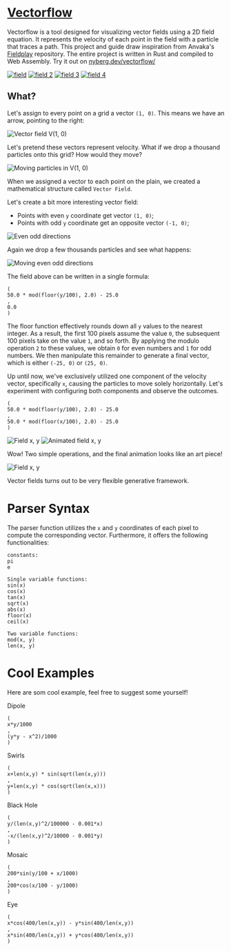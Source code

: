 # [Vectorflow](https://nyberg.dev/vectorflow/)

Vectorflow is a tool designed for visualizing vector fields using a 2D field equation. It represents the velocity of each point in the field with a particle that traces a path. This project and guide draw inspiration from Anvaka's [Fieldplay](https://github.com/anvaka/fieldplay) repository. The entire project is written in Rust and compiled to Web Assembly. Try it out on [nyberg.dev/vectorflow/](https://nyberg.dev/vectorflow/)

[![field](https://github.com/anvaka/fieldplay/wiki/images/field_1.png)](https://anvaka.github.io/fieldplay/?dt=0.007&fo=0.998&dp=0.009&cm=1&cx=-1.275949999999999&cy=-1.6277&w=30.2937&h=30.2937&code=v.x%20%3D%20length%28p%29*min%28sin%28p.y%29%2Ccos%28p.x%29%29%3B%0Av.y%20%3D%20cos%28%28p.y%2Bp.y%29%29%3B%0A%20%20)
[![field 2](https://github.com/anvaka/fieldplay/wiki/images/field_2.png)](https://anvaka.github.io/fieldplay/?dt=0.007&fo=0.998&dp=0.009&cm=1&cx=-1.275949999999999&cy=-1.62765&w=30.2937&h=30.2937&code=v.x%20%3D%20cos%28p.y%29%3B%0Av.y%20%3D%20cos%28p.x%29%3B%0A%20%20)
[![field 3](https://github.com/anvaka/fieldplay/wiki/images/field_3.png)](https://anvaka.github.io/fieldplay/?dt=0.02&fo=0.998&dp=0.009&cm=1&cx=0.21419999999999995&cy=-0.7710999999999997&w=55.970200000000006&h=55.970200000000006&code=v.x%20%3D%20min%28sin%28exp%28p.x%29%29%2Csin%28length%28p%29%29%29%3B%0Av.y%20%3D%20sin%28p.x%29%3B%0A%20%20)
[![field 4](https://github.com/anvaka/fieldplay/wiki/images/field_4.png)](https://anvaka.github.io/fieldplay/?dt=0.02&fo=0.998&dp=0.009&cm=1&cx=2.43185&cy=-1.1695&w=11.4385&h=11.4385&code=v.x%20%3D%20%28p.y%2Bcos%28p.y%29%29%3B%0Av.y%20%3D%20sin%28min%28length%28p%29%2Clog%28%28p.y%2Bp.x%29%29*p.x%29%29%3B%0A%20%20)


## What?

Let's assign to every point on a grid a vector `(1, 0)`. This means
we have an arrow, pointing to the right:

![Vector field V(1, 0)](https://github.com/anvaka/fieldplay/wiki/images/field_1_0.png)

Let's pretend these vectors represent velocity. What if we drop a thousand particles onto
this grid? How would they move?

![Moving particles in V(1, 0)](https://github.com/anvaka/fieldplay/wiki/images/field_1_0_move.gif)

When we assigned a vector to each point on the plain, we created a mathematical structure
called `Vector Field`.

Let's create a bit more interesting vector field:

* Points with even `y` coordinate get vector `(1, 0)`;
* Points with odd `y` coordinate get an opposite vector `(-1, 0)`;

![Even odd directions](https://github.com/anvaka/fieldplay/wiki/images/field_even_odd.png)

Again we drop a few thousands particles and see what happens:

![Moving even odd directions](https://github.com/anvaka/fieldplay/wiki/images/field_even_odd_move.gif)

The field above can be written in a single formula:

```
(
50.0 * mod(floor(y/100), 2.0) - 25.0
,
0.0
)
```
The floor function effectively rounds down all `y` values to the nearest integer. As a result, the first 100 pixels assume the value `0`, the subsequent 100 pixels take on the value `1`, and so forth. By applying the modulo operation `2` to these values, we obtain `0` for even numbers and `1` for odd numbers. We then manipulate this remainder to generate a final vector, which is either `(-25, 0)` or `(25, 0)`.

Up until now, we've exclusively utilized one component of the velocity vector, specifically `x`, causing the particles to move solely horizontally. Let's experiment with configuring both components and observe the outcomes.

```
(
50.0 * mod(floor(y/100), 2.0) - 25.0
,
50.0 * mod(floor(x/100), 2.0) - 25.0
)
```

![Field x, y](https://github.com/anvaka/fieldplay/wiki/images/field_xy.png)
![Animated field x, y](https://github.com/anvaka/fieldplay/wiki/images/field_xy_small.gif)

Wow! Two simple operations, and the final animation looks like an art piece!

![Field x, y](https://github.com/anvaka/fieldplay/wiki/images/field_xy_final.png)

Vector fields turns out to be very flexible generative framework.

# Parser Syntax
The parser function utilizes the `x` and `y` coordinates of each pixel to compute the corresponding vector. Furthermore, it offers the following functionalities:

```
constants:
pi
e

Single variable functions:
sin(x)
cos(x)
tan(x)
sqrt(x)
abs(x)
floor(x)
ceil(x)

Two variable functions:
mod(x, y)
len(x, y)
```

# Cool Examples
Here are som cool example, feel free to suggest some yourself!

Dipole

```
(
x*y/1000
,
(y*y - x^2)/1000
)
```
Swirls
```
(
x+len(x,y) * sin(sqrt(len(x,y)))
,
y+len(x,y) * cos(sqrt(len(x,x)))
)
```

Black Hole
```
(
y/(len(x,y)^2/100000 - 0.001*x)
,
-x/(len(x,y)^2/10000 - 0.001*y)
)
```
Mosaic
```
(
200*sin(y/100 + x/1000)
,
200*cos(x/100 - y/1000)
)
```
Eye
```
(
x*cos(400/len(x,y)) - y*sin(400/len(x,y))
,
x*sin(400/len(x,y)) + y*cos(400/len(x,y))
)
```